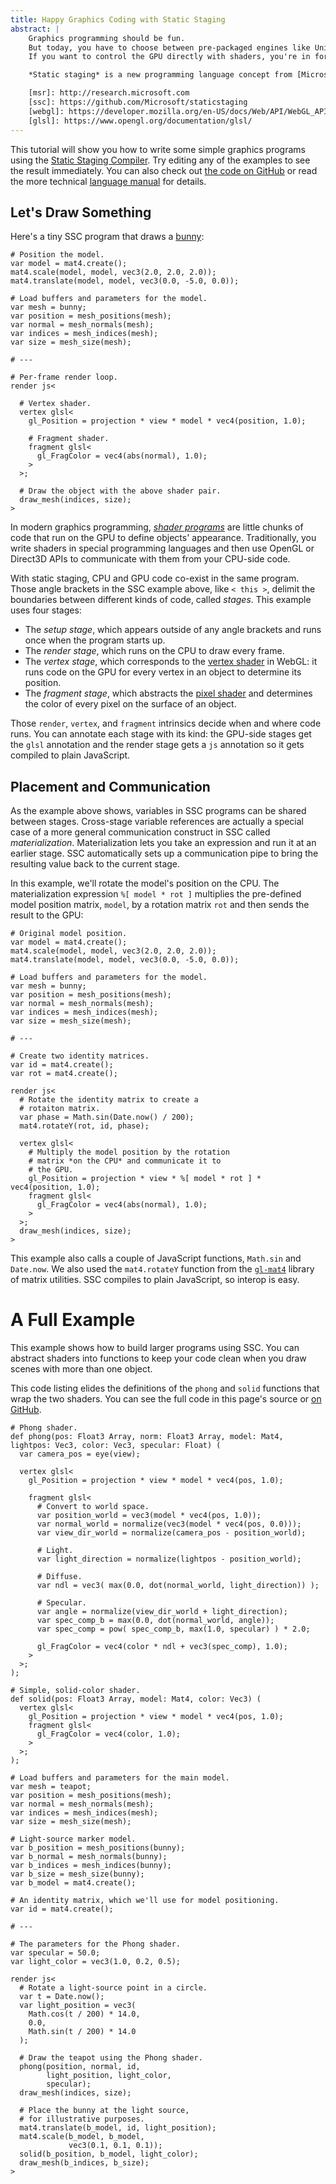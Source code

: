 ```yaml
---
title: Happy Graphics Coding with Static Staging
abstract: |
    Graphics programming should be fun.
    But today, you have to choose between pre-packaged engines like Unity and low-level, nitty-gritty APIs like OpenGL and Direct3D.
    If you want to control the GPU directly with shaders, you're in for a steep learning curve.

    *Static staging* is a new programming language concept from [Microsoft Research][msr] that makes it easy to program across the CPU--GPU boundary. The [Static Staging Compiler][ssc] is an open-source prototype compiler that generates [WebGL][] and [GLSL][] code from a single program with *staging annotations*.

    [msr]: http://research.microsoft.com
    [ssc]: https://github.com/Microsoft/staticstaging
    [webgl]: https://developer.mozilla.org/en-US/docs/Web/API/WebGL_API
    [glsl]: https://www.opengl.org/documentation/glsl/
---
```

This tutorial will show you how to write some simple graphics programs using the [Static Staging Compiler][ssc].
Try editing any of the examples to see the result immediately.
You can also check out [the code on GitHub][ssc] or read the more technical [language manual][docs] for details.

[ssc]: https://github.com/Microsoft/staticstaging
[docs]: http://microsoft.github.io/staticstaging/docs/

## Let's Draw Something

Here's a tiny SSC program that draws a [bunny][]:

    # Position the model.
    var model = mat4.create();
    mat4.scale(model, model, vec3(2.0, 2.0, 2.0));
    mat4.translate(model, model, vec3(0.0, -5.0, 0.0));

    # Load buffers and parameters for the model.
    var mesh = bunny;
    var position = mesh_positions(mesh);
    var normal = mesh_normals(mesh);
    var indices = mesh_indices(mesh);
    var size = mesh_size(mesh);

    # ---

    # Per-frame render loop.
    render js<

      # Vertex shader.
      vertex glsl<
        gl_Position = projection * view * model * vec4(position, 1.0);

        # Fragment shader.
        fragment glsl<
          gl_FragColor = vec4(abs(normal), 1.0);
        >
      >;

      # Draw the object with the above shader pair.
      draw_mesh(indices, size);
    >

In modern graphics programming, [*shader programs*][shader] are little chunks of code that run on the GPU to define objects' appearance.
Traditionally, you write shaders in special programming languages and then use OpenGL or Direct3D APIs to communicate with them from your CPU-side code.

With static staging, CPU and GPU code co-exist in the same program.
Those angle brackets in the SSC example above, like `< this >`, delimit the boundaries between different kinds of code, called *stages*.
This example uses four stages:

* The *setup stage*, which appears outside of any angle brackets and runs once when the program starts up.
* The *render stage*, which runs on the CPU to draw every frame.
* The *vertex stage*, which corresponds to the [vertex shader][vtx] in WebGL: it runs code on the GPU for every vertex in an object to determine its position.
* The *fragment stage*, which abstracts the [pixel shader][frag] and determines the color of every pixel on the surface of an object.

[shader]: https://en.wikipedia.org/wiki/Shader
[vtx]: https://www.opengl.org/wiki/Vertex_Shader
[frag]: https://www.opengl.org/wiki/Fragment_Shader
[bunny]: http://graphics.stanford.edu/data/3Dscanrep/

Those `render`, `vertex`, and `fragment` intrinsics decide when and where code runs.
You can annotate each stage with its kind: the GPU-side stages get the `glsl` annotation and the render stage gets a `js` annotation so it gets compiled to plain JavaScript.

## Placement and Communication

As the example above shows, variables in SSC programs can be shared between stages.
Cross-stage variable references are actually a special case of a more general communication construct in SSC called *materialization*.
Materialization lets you take an expression and run it at an earlier stage.
SSC automatically sets up a communication pipe to bring the resulting value back to the current stage.

In this example, we'll rotate the model's position on the CPU.
The materialization expression `%[ model * rot ]` multiplies the pre-defined model position matrix, `model`, by a rotation matrix `rot` and then sends the result to the GPU:

    # Original model position.
    var model = mat4.create();
    mat4.scale(model, model, vec3(2.0, 2.0, 2.0));
    mat4.translate(model, model, vec3(0.0, -5.0, 0.0));

    # Load buffers and parameters for the model.
    var mesh = bunny;
    var position = mesh_positions(mesh);
    var normal = mesh_normals(mesh);
    var indices = mesh_indices(mesh);
    var size = mesh_size(mesh);

    # ---

    # Create two identity matrices.
    var id = mat4.create();
    var rot = mat4.create();

    render js<
      # Rotate the identity matrix to create a
      # rotaiton matrix.
      var phase = Math.sin(Date.now() / 200);
      mat4.rotateY(rot, id, phase);

      vertex glsl<
        # Multiply the model position by the rotation
        # matrix *on the CPU* and communicate it to
        # the GPU.
        gl_Position = projection * view * %[ model * rot ] * vec4(position, 1.0);
        fragment glsl<
          gl_FragColor = vec4(abs(normal), 1.0);
        >
      >;
      draw_mesh(indices, size);
    >

This example also calls a couple of JavaScript functions, `Math.sin` and `Date.now`.
We also used the `mat4.rotateY` function from the [`gl-mat4`][mat4] library of matrix utilities.
SSC compiles to plain JavaScript, so interop is easy.

[mat4]: https://github.com/stackgl/gl-mat4

# A Full Example

This example shows how to build larger programs using SSC.
You can abstract shaders into functions to keep your code clean when you draw scenes with more than one object.

This code listing elides the definitions of the `phong` and `solid` functions that wrap the two shaders.
You can see the full code in this page's source or [on GitHub][ex-full].

[ex-full]: https://github.com/Microsoft/staticstaging/blob/master/site/index.md#a-full-example

    # Phong shader.
    def phong(pos: Float3 Array, norm: Float3 Array, model: Mat4, lightpos: Vec3, color: Vec3, specular: Float) (
      var camera_pos = eye(view);

      vertex glsl<
        gl_Position = projection * view * model * vec4(pos, 1.0);

        fragment glsl<
          # Convert to world space.
          var position_world = vec3(model * vec4(pos, 1.0));
          var normal_world = normalize(vec3(model * vec4(pos, 0.0)));
          var view_dir_world = normalize(camera_pos - position_world);

          # Light.
          var light_direction = normalize(lightpos - position_world);

          # Diffuse.
          var ndl = vec3( max(0.0, dot(normal_world, light_direction)) );

          # Specular.
          var angle = normalize(view_dir_world + light_direction);
          var spec_comp_b = max(0.0, dot(normal_world, angle));
          var spec_comp = pow( spec_comp_b, max(1.0, specular) ) * 2.0;

          gl_FragColor = vec4(color * ndl + vec3(spec_comp), 1.0);
        >
      >;
    );

    # Simple, solid-color shader.
    def solid(pos: Float3 Array, model: Mat4, color: Vec3) (
      vertex glsl<
        gl_Position = projection * view * model * vec4(pos, 1.0);
        fragment glsl<
          gl_FragColor = vec4(color, 1.0);
        >
      >;
    );

    # Load buffers and parameters for the main model.
    var mesh = teapot;
    var position = mesh_positions(mesh);
    var normal = mesh_normals(mesh);
    var indices = mesh_indices(mesh);
    var size = mesh_size(mesh);

    # Light-source marker model.
    var b_position = mesh_positions(bunny);
    var b_normal = mesh_normals(bunny);
    var b_indices = mesh_indices(bunny);
    var b_size = mesh_size(bunny);
    var b_model = mat4.create();

    # An identity matrix, which we'll use for model positioning.
    var id = mat4.create();

    # ---

    # The parameters for the Phong shader.
    var specular = 50.0;
    var light_color = vec3(1.0, 0.2, 0.5);

    render js<
      # Rotate a light-source point in a circle.
      var t = Date.now();
      var light_position = vec3(
        Math.cos(t / 200) * 14.0,
        0.0,
        Math.sin(t / 200) * 14.0
      );

      # Draw the teapot using the Phong shader.
      phong(position, normal, id,
            light_position, light_color,
            specular);
      draw_mesh(indices, size);

      # Place the bunny at the light source,
      # for illustrative purposes.
      mat4.translate(b_model, id, light_position);
      mat4.scale(b_model, b_model,
                 vec3(0.1, 0.1, 0.1));
      solid(b_position, b_model, light_color);
      draw_mesh(b_indices, b_size);
    >
